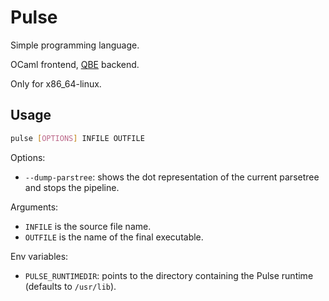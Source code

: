 # Pulse

Simple programming language.

OCaml frontend, [QBE](https://c9x.me/compile/) backend.

Only for x86_64-linux.

## Usage

```sh
pulse [OPTIONS] INFILE OUTFILE
```

Options:
- `--dump-parstree`: shows the dot representation of the current parsetree and stops the pipeline.

Arguments:
- `INFILE` is the source file name.
- `OUTFILE` is the name of the final executable.

Env variables:
- `PULSE_RUNTIMEDIR`: points to the directory containing the Pulse runtime (defaults to `/usr/lib`).
